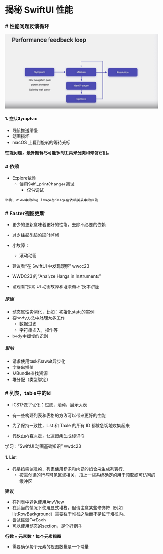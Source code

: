 # 揭秘 SwiftUI 性能

### # 性能问题反馈循环

![](./imgs/Demystify_cycle.jpeg)

#### 1. 症状Symptom
* 导航推送缓慢
* 动画损坏
* macOS 上看到旋转的等待光标

**性能问题，最好拥有尽可能多的工具来分类和修复它们。**



### # 依赖
* Explore依赖
	* 使用Self._printChanges调试
		* 仅供调试

```
举例，View中的dog.image与image在依赖关系中的区别
```


### # Faster视图更新
* 更少的更新意味着更好的性能，去除不必要的依赖
* 减少挂起引起的延时掉帧
* 小故障：
	* 滚动动画

* 建议看“在 SwiftUI 中发现观察” wwdc23
* WWDC23 的“Analyze Hangs in Instruments”
* 请观看“探索 UI 动画故障和渲染循环”技术讲座

##### 原因
* 动态属性实例化，比如：初始化state的实例
* 在body方法中处理太多工作
	* 数据过滤
	* 字符串插入，操作等
* body中缓慢的识别

##### 影响
* 请求使用task和await异步化
* 字符串插值
* 从Bundle查找资源
* 堆分配（类型绑定）

### # 列表，table中的id
* iOS17做了优化：过滤，滚动，展示大表

* 有一些构建列表和表格的方法可以带来更好的性能
* 为了保持一致性，List 和 Table 的所有 ID 都被急切地收集起来
* 行数由内容决定，快速搜集生成标识符

学习：“SwiftUI 动画基础知识” wwdc23

#### 1. List
* 行是按需创建的，列表使用标识和内容的组合来生成列表行。
	* 按需创建的行与可见区域相关，加上一些系统确定的用于预取或可访问的缓冲区

**建议**

* 在列表中避免使用AnyView
* 在适当的情况下使用显式堆栈，但请注意某些修饰符（例如 listRowBackground）需要位于堆栈之后而不是位于堆栈内。
* 尝试摧毁ForEach
* 可以使用动态的section，是个好例子

**行数 = 元素数 * 每个元素视图**

* 需要确保每个元素的视图数量是一个常量


